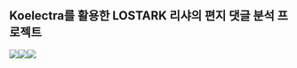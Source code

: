 ## Koelectra를 활용한 LOSTARK 리샤의 편지 댓글 분석 프로젝트
<!--
badge icon 참고 사이트
https://github.com/danmadeira/simple-icon-badges
-->
<p><img src="https://img.shields.io/badge/python-%233776AB.svg?&style=for-the-badge&logo=python&logoColor=white" /><img src="https://img.shields.io/badge/pytorch-%23EE4C2C.svg?&style=for-the-badge&logo=pytorch&logoColor=white" /><img src="https://img.shields.io/badge/pycharm-%23000000.svg?&style=for-the-badge&logo=pycharm&logoColor=white" /><p>

